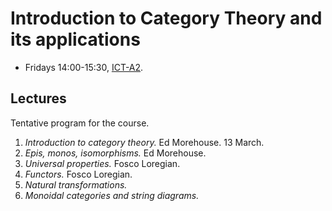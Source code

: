 # Introduction to Category Theory and its applications

-   Fridays 14:00-15:30, [ICT-A2](https://goo.gl/maps/eXAW7u9dy3bHyxdE7).

## Lectures

Tentative program for the course.

1.  _Introduction to category theory._ Ed Morehouse. 13 March.
2.  _Epis, monos, isomorphisms._ Ed Morehouse.
3.  _Universal properties._ Fosco Loregian.
4.  _Functors._ Fosco Loregian.
5.  _Natural transformations._
6.  _Monoidal categories and string diagrams._
